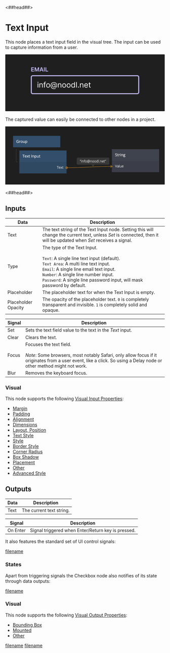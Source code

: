 <##head##>

# Text Input

This node places a text input field in the visual tree. The input can be used to capture information from a user.

<div class="ndl-image-with-background l">

![](./textinput_visual.png)

</div>

The captured value can easily be connected to other nodes in a project.

<div class="ndl-image-with-background l">

![](./textinput_node.png)

</div>

<##head##>

## Inputs

| Data                                              | Description                                                                                                                                                                                                                                                                                    |
| ------------------------------------------------- | ---------------------------------------------------------------------------------------------------------------------------------------------------------------------------------------------------------------------------------------------------------------------------------------------- |
| <span class="ndl-data">Text</span>                | The text string of the Text Input node. Setting this will change the current text, unless _Set_ is connected, then it will be updated when _Set_ receives a signal.                                                                                                                            |
| <span class="ndl-data">Type</span>                | The type of the Text Input.<br/><br/>`Text`: A single line text input (default).<br/>`Text Area`: A multi line text input.<br/>`Email`: A single line email text input.<br/>`Number`: A single line number input.<br/>`Password`: A single line password input, will mask password by default. |
| <span class="ndl-data">Placeholder</span>         | The placeholder text for when the Text Input is empty.                                                                                                                                                                                                                                         |
| <span class="ndl-data">Placeholder Opacity</span> | The opacity of the placeholder text. `0` is completely transparent and invisible. `1` is completely solid and opaque.                                                                                                                                                                          |

| Signal                                | Description                                                                                                                                                                                           |
| ------------------------------------- | ----------------------------------------------------------------------------------------------------------------------------------------------------------------------------------------------------- |
| <span class="ndl-signal">Set</span>   | Sets the text field value to the text in the _Text_ input.                                                                                                                                            |
| <span class="ndl-signal">Clear</span> | Clears the text.                                                                                                                                                                                      |
| <span class="ndl-signal">Focus</span> | Focuses the text field.<br/><br/>_Note_: Some browsers, most notably Safari, only allow focus if it originates from a user event, like a click. So using a Delay node or other method might not work. |
| <span class="ndl-signal">Blur</span>  | Removes the keyboard focus.                                                                                                                                                                           |

### Visual

This node supports the following [Visual Input Properties](nodes/ui-elements/visual-input-properties/):

-   [Margin](nodes/ui-elements/visual-input-properties/#margin)
-   [Padding](nodes/ui-elements/visual-input-properties/#padding)
-   [Alignment](nodes/ui-elements/visual-input-properties/#alignment)
-   [Dimensions](nodes/ui-elements/visual-input-properties/#dimensions)
-   [Layout, Position](nodes/ui-elements/visual-input-properties/#-position)
-   [Text Style](nodes/ui-elements/visual-input-properties/#text-style)
-   [Style](nodes/ui-elements/visual-input-properties/#style)
-   [Border Style](nodes/ui-elements/visual-input-properties/#border-style)
-   [Corner Radius](nodes/ui-elements/visual-input-properties/#corner-radius)
-   [Box Shadow](nodes/ui-elements/visual-input-properties/#box-shadow)
-   [Placement](nodes/ui-elements/visual-input-properties/#placement)
-   [Other](nodes/ui-elements/visual-input-properties/#other)
-   [Advanced Style](nodes/ui-elements/visual-input-properties/#advanced-style)

## Outputs

| Data                               | Description              |
| ---------------------------------- | ------------------------ |
| <span class="ndl-data">Text</span> | The current text string. |

| Signal                                   | Description                                        |
| ---------------------------------------- | -------------------------------------------------- |
| <span class="ndl-signal">On Enter</span> | Signal triggered when Enter/Return key is pressed. |

It also features the standard set of UI control <span class="ndl-signal">signals</span>:

[filename](../shared-props/outputs/control-events/README.md ':include')

### States

Apart from triggering <span class="ndl-signal">signals</span> the Checkbox node also notifies of its state through <span class="ndl-data">data</span> outputs:

[filename](../shared-props/outputs/control-states/README.md ':include')

### Visual

This node supports the following [Visual Output Properties](nodes/ui-elements/visual-output-properties/):

-   [Bounding Box](nodes/ui-elements/visual-output-properties/#bounding-box)
-   [Mounted](nodes/ui-elements/visual-output-properties/#mounted)
-   [Other](nodes/ui-elements/visual-output-properties/#other)

<div class="hidden-props-for-editor">

[filename](../visual-input-properties/README.md ':include')
[filename](../visual-output-properties/README.md ':include')

</div>
